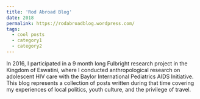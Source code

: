 ```yaml
---
title: 'Rod Abroad Blog'
date: 2018
permalink: https://rodabroadblog.wordpress.com/
tags:
  - cool posts
  - category1
  - category2
---
```

In 2016, I participated in a 9 month long Fulbright research project in the Kingdom of Eswatini, where I conducted anthropological research on adolescent HIV care with the Baylor International Pediatrics AIDS Initiative. This blog represents a collection of posts written during that time covering my experiences of local politics, youth culture, and the privilege of travel. 
